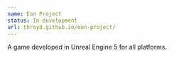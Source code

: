 ```yaml
---
name: Eon Project
status: In development
url: throyd.github.io/eon-project/
---
```

A game developed in Unreal Engine 5 for all platforms.
